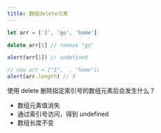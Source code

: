 ```yaml
---
title: 数组delete元素
---
```


```js
let arr = ['I', 'go', 'home']

delete arr[1] // remove "go"

alert(arr[1]) // undefined

// now arr = ["I",  , "home"];
alert(arr.length) // 3
```

使用 delete 删除指定索引号的数组元素后会发生什么？

-   数组元素值消失
-   通过索引号访问，得到 undefined
-   数组长度不变

